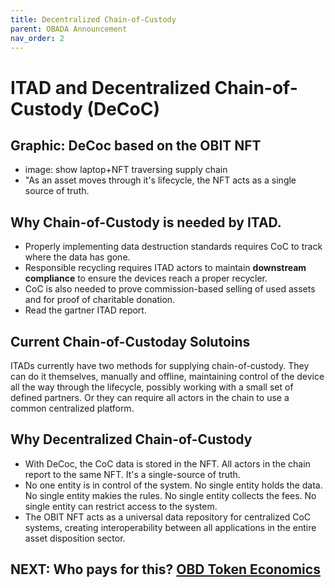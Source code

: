 ```yaml
---
title: Decentralized Chain-of-Custody
parent: OBADA Announcement
nav_order: 2
---
```



# ITAD and Decentralized Chain-of-Custody (DeCoC) 

## Graphic:  DeCoc based on the OBIT NFT
 * image: show laptop+NFT traversing supply chain
 * "As an asset moves through it's lifecycle, the NFT acts as a single source of truth.
 

## Why Chain-of-Custody is needed by ITAD.
* Properly implementing data destruction standards requires CoC to track where the data has gone.
* Responsible recycling requires ITAD actors to maintain **downstream compliance** to ensure the devices reach a proper recycler.
* CoC is also needed to prove commission-based selling of used assets and for proof of charitable donation.
* Read the gartner ITAD report.


## Current Chain-of-Custoday Solutoins
ITADs currently have two methods for supplying chain-of-custody.   They can do it themselves, manually and offline, maintaining control of the device all the way through the lifecycle, possibly working with a small set of defined partners.   Or they can require all actors in the chain to use a common centralized platform.

## Why Decentralized Chain-of-Custody
* With DeCoc, the CoC data is stored in the NFT.  All actors in the chain report to the same NFT.  It's a single-source of truth.
* No one entity is in control of the system.  No single entity holds the data.  No single entity makies the rules.  No single entity collects the fees.  No single entity can restrict access to the system.
* The OBIT NFT acts as a universal data repository for centralized CoC systems, creating interoperability between all applications in the entire asset disposition sector.


## NEXT: Who pays for this? [OBD Token Economics](obd-utility-token.md)

